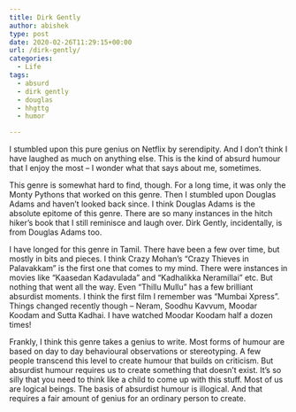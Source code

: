 ```yaml
---
title: Dirk Gently
author: abishek
type: post
date: 2020-02-26T11:29:15+00:00
url: /dirk-gently/
categories:
  - Life
tags:
  - absurd
  - dirk gently
  - douglas
  - hhgttg
  - humor

---
```

I stumbled upon this pure genius on Netflix by serendipity. And I don&#8217;t think I have laughed as much on anything else. This is the kind of absurd humour that I enjoy the most &#8211; I wonder what that says about me, sometimes.

This genre is somewhat hard to find, though. For a long time, it was only the Monty Pythons that worked on this genre. Then I stumbled upon Douglas Adams and haven&#8217;t looked back since. I think Douglas Adams is the absolute epitome of this genre. There are so many instances in the hitch hiker&#8217;s book that I still reminisce and laugh over. Dirk Gently, incidentally, is from Douglas Adams too.

I have longed for this genre in Tamil. There have been a few over time, but mostly in bits and pieces. I think Crazy Mohan&#8217;s &#8220;Crazy Thieves in Palavakkam&#8221; is the first one that comes to my mind. There were instances in movies like &#8220;Kaasedan Kadavulada&#8221; and &#8220;Kadhalikka Neramillai&#8221; etc. But nothing that went all the way. Even &#8220;Thillu Mullu&#8221; has a few brilliant absurdist moments. I think the first film I remember was &#8220;Mumbai Xpress&#8221;. Things changed recently though &#8211; Neram, Soodhu Kavvum, Moodar Koodam and Sutta Kadhai. I have watched Moodar Koodam half a dozen times!

Frankly, I think this genre takes a genius to write. Most forms of humour are based on day to day behavioural observations or stereotyping. A few people transcend this level to create humour that builds on criticism. But absurdist humour requires us to create something that doesn&#8217;t exist. It&#8217;s so silly that you need to think like a child to come up with this stuff. Most of us are logical beings. The basis of absurdist humour is illogical. And that requires a fair amount of genius for an ordinary person to create.